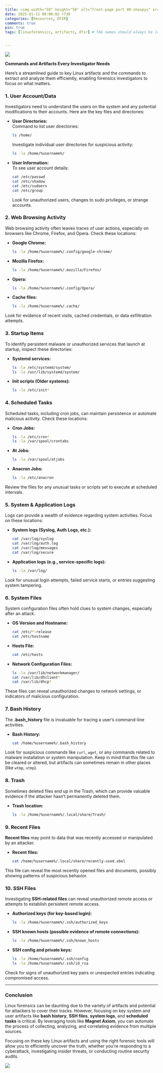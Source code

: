 ```yaml
---
title: <img width="50" height="50" alt="front-page port 80-shoopyu" src="/assets/images/linuxforensics.jpg">Linux Forensics Essentials
date: 2025-01-11 00:00:02 +730
categories: [Resources, DFIR]
comments: true
pin: true
tags: [linuxforensics, artifacts, dfir] # TAG names should always be lowercase


---
```

![](/assets/images/linuxforensics.jpg)



**Commands and Artifacts Every Investigator Needs**

Here’s a streamlined guide to key Linux artifacts and the commands to extract and analyze them efficiently, enabling forensics investigators to focus on what matters.

### **1. User Account/Data**

Investigators need to understand the users on the system and any potential modifications to their accounts. Here are the key files and directories:

-   **User Directories:**  
    Command to list user directories:
    
    ```bash
    ls /home/
    
    ```
    
    Investigate individual user directories for suspicious activity:
    
    ```bash
    ls -la /home/%username%/
    
    ```
    
-   **User Information:**  
    To see user account details:
    
    ```bash
    cat /etc/passwd  
    cat /etc/shadow  
    cat /etc/sudoers  
    cat /etc/group  
    
    ```
    
    Look for unauthorized users, changes to sudo privileges, or strange accounts.
    

### **2. Web Browsing Activity**

Web browsing activity often leaves traces of user actions, especially on browsers like Chrome, Firefox, and Opera. Check these locations:

-   **Google Chrome:**
    
    ```bash
    ls -la /home/%username%/.config/google-chrome/
    
    ```
    
-   **Mozilla Firefox:**
    
    ```bash
    ls -la /home/%username%/.mozilla/Firefox/
    
    ```
    
-   **Opera:**
    
    ```bash
    ls -la /home/%username%/.config/Opera/
    
    ```
    
-   **Cache files:**
    
    ```bash
    ls -la /home/%username%/.cache/
    
    ```
    

Look for evidence of recent visits, cached credentials, or data exfiltration attempts.

### **3. Startup Items**

To identify persistent malware or unauthorized services that launch at startup, inspect these directories:

-   **Systemd services:**
    
    ```bash
    ls -la /etc/systemd/system/  
    ls -la /usr/lib/systemd/system/
    
    ```
    
-   **Init scripts (Older systems):**
    
    ```bash
    ls -la /etc/init*
    
    ```
    

### **4. Scheduled Tasks**

Scheduled tasks, including cron jobs, can maintain persistence or automate malicious activity. Check these locations:

-   **Cron Jobs:**
    
    ```bash
    ls -la /etc/cron*
    ls -la /var/spool/crontabs
    
    ```
    
-   **At Jobs:**
    
    ```bash
    ls -la /var/spool/atjobs
    
    ```
    
-   **Anacron Jobs:**
    
    ```bash
    ls -la /etc/anacron
    
    ```
    

Review the files for any unusual tasks or scripts set to execute at scheduled intervals.

### **5. System & Application Logs**

Logs can provide a wealth of evidence regarding system activities. Focus on these locations:

-   **System logs (Syslog, Auth Logs, etc.):**
    
    ```bash
    cat /var/log/syslog  
    cat /var/log/auth.log  
    cat /var/log/messages  
    cat /var/log/secure  
    
    ```
    
-   **Application logs (e.g., service-specific logs):**
    
    ```bash
    ls -la /var/log/
    
    ```
    

Look for unusual login attempts, failed service starts, or entries suggesting system tampering.

### **6. System Files**

System configuration files often hold clues to system changes, especially after an attack.

-   **OS Version and Hostname:**
    
    ```bash
    cat /etc/*-release  
    cat /etc/hostname  
    
    ```
    
-   **Hosts File:**
    
    ```bash
    cat /etc/hosts
    
    ```
    
-   **Network Configuration Files:**
    
    ```bash
    ls -la /var/lib/networkmanager/
    cat /var/lib/dhclient*
    cat /var/lib/dhcp*
    
    ```
    

These files can reveal unauthorized changes to network settings, or indicators of malicious configuration.

### **7. Bash History**

The **.bash_history** file is invaluable for tracing a user’s command-line activities.

-   **Bash History:**
    
    ```bash
    cat /home/%username%/.bash_history
    
    ```
    

Look for suspicious commands like `curl`, `wget`, or any commands related to malware installation or system manipulation. Keep in mind that this file can be cleared or altered, but artifacts can sometimes remain in other places (like `wtmp`, `utmp`).

### **8. Trash**

Sometimes deleted files end up in the Trash, which can provide valuable evidence if the attacker hasn’t permanently deleted them.

-   **Trash location:**
    
    ```bash
    ls -la /home/%username%/.local/share/Trash/
    
    ```
    

### **9. Recent Files**

**Recent files** may point to data that was recently accessed or manipulated by an attacker.

-   **Recent files:**
    
    ```bash
    cat /home/%username%/.local/share/recently-used.xbel
    
    ```
    

This file can reveal the most recently opened files and documents, possibly showing patterns of suspicious behavior.

### **10. SSH Files**

Investigating **SSH-related files** can reveal unauthorized remote access or attempts to establish persistent remote access.

-   **Authorized keys (for key-based login):**
    
    ```bash
    ls -la /home/%username%/.ssh/authorized_keys
    
    ```
    
-   **SSH known hosts (possible evidence of remote connections):**
    
    ```bash
    ls -la /home/%username%/.ssh/known_hosts
    
    ```
    
-   **SSH config and private keys:**
    
    ```bash
    ls -la /home/%username%/.ssh/config
    ls -la /home/%username%/.ssh/id_rsa
    
    ```
    

Check for signs of unauthorized key pairs or unexpected entries indicating compromised access.

----------


### **Conclusion**

Linux forensics can be daunting due to the variety of artifacts and potential for attackers to cover their tracks. However, focusing on key system and user artifacts like **bash history**, **SSH files**, **system logs**, and **scheduled tasks** is critical. By leveraging tools like **Magnet Axiom**, you can automate the process of collecting, analyzing, and correlating evidence from multiple sources.

Focusing on these key Linux artifacts and using the right forensic tools will allow you to efficiently uncover the truth, whether you're responding to a cyberattack, investigating insider threats, or conducting routine security audits.


![](https://media.giphy.com/media/DAtJCG1t3im1G/giphy.gif)
